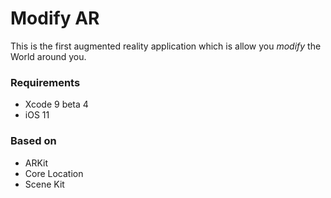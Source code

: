 # Modify AR #

This is the first augmented reality application which is allow you *modify* the World around you.


### Requirements ###

* Xcode 9 beta 4
* iOS 11


### Based on ###

* ARKit 
* Core Location
* Scene Kit
